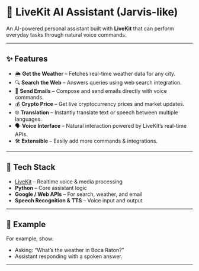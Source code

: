 # 🧠 LiveKit AI Assistant (Jarvis-like)

An AI-powered personal assistant built with **LiveKit** that can perform everyday tasks through natural voice commands.  


---

## ✨ Features

- 🌦 **Get the Weather** – Fetches real-time weather data for any city.
- 🔍 **Search the Web** – Answers queries using web search integration.
- 📧 **Send Emails** – Compose and send emails directly with voice commands.
- 💰 **Crypto Price** – Get live cryptocurrency prices and market updates.  
- 🌐 **Translation** – Instantly translate text or speech between multiple languages.
- 🗣 **Voice Interface** – Natural interaction powered by LiveKit’s real-time APIs.
- 🛠 **Extensible** – Easily add more commands & integrations.

---

## 🚀 Tech Stack

- [LiveKit](https://livekit.io/) – Realtime voice & media processing  
- **Python** – Core assistant logic  
- **Google / Web APIs** – For search, weather, and email  
- **Speech Recognition & TTS** – Voice input and output  

---

## 📸 Example

For example, show:  
- Asking: “What’s the weather in Boca Raton?”  
- Assistant responding with a spoken answer.  

---
